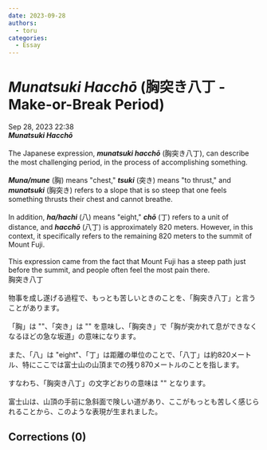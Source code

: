 ```yaml
---
date: 2023-09-28
authors:
  - toru
categories:
  - Essay
---
```


<h1 id="subject_show"><strong><em>Munatsuki Hacchō</strong></em> (胸突き八丁 - Make-or-Break Period)</h1>
<div class="date">Sep 28, 2023 22:38</div>
<div id="post"><div id="body_show_ori">
<strong><em>Munatsuki Hacchō</strong></em><br/><br/>The Japanese expression, <strong><em>munatsuki hacchō</em></strong> (胸突き八丁), can describe the most challenging period, in the process of accomplishing something.<br/><br/><strong><em>Muna/mune</em></strong> (胸) means "chest," <strong><em>tsuki</em></strong> (突き) means "to thrust," and <strong><em>munatsuki</em></strong> (胸突き) refers to a slope that is so steep that one feels something thrusts their chest and cannot breathe.<br/><br/>In addition, <strong><em>ha/hachi</em></strong> (八) means "eight," <strong><em>chō</em></strong> (丁) refers to a unit of distance, and <strong><em>hacchō</em></strong> (八丁) is approximately 820 meters. However, in this context, it specifically refers to the remaining 820 meters to the summit of Mount Fuji.<br/><br/>This expression came from the fact that Mount Fuji has a steep path just before the summit, and people often feel the most pain there.
</div></div>

<!-- more -->

<div id="post_ja"><div id="body_show_mo">
胸突き八丁<br/><br/>物事を成し遂げる過程で、もっとも苦しいときのことを、「胸突き八丁」と言うことがあります。<br/><br/>「胸」は ""、「突き」は "" を意味し、「胸突き」で「胸が突かれて息ができなくなるほどの急な坂道」の意味になります。<br/><br/>また、「八」は "eight"、「丁」は距離の単位のことで、「八丁」は約820メートル、特にここでは富士山の山頂までの残り870メートルのことを指します。<br/><br/>すなわち、「胸突き八丁」の文字どおりの意味は "" となります。<br/><br/>富士山は、山頂の手前に急斜面で険しい道があり、ここがもっとも苦しく感じられることから、このような表現が生まれました。
</div></div>

## Corrections (0)
